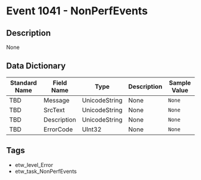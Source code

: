 # Event 1041 - NonPerfEvents

## Description
None

## Data Dictionary
|Standard Name|Field Name|Type|Description|Sample Value|
|---|---|---|---|---|
|TBD|Message|UnicodeString|None|`None`|
|TBD|SrcText|UnicodeString|None|`None`|
|TBD|Description|UnicodeString|None|`None`|
|TBD|ErrorCode|UInt32|None|`None`|

## Tags
* etw_level_Error
* etw_task_NonPerfEvents